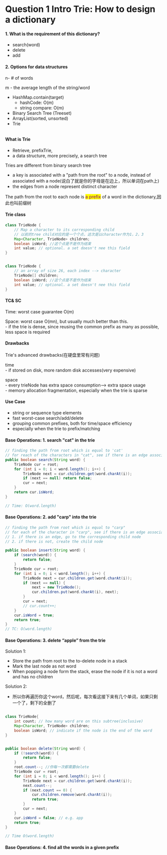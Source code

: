 # Question 1 Intro Trie: How to design a dictionary

#### 1. What is the requirement of this dictionary?

* search(word)
* delete
* add

#### 2. Options for data structures

n- # of words

m - the average length of the string/word

* HashMap.contain(target)
  * hashCode: O(m)
  * string compare: O(m)
* Binary Search Tree (Treeset)
* ArrayList(sorted, unsorted)
* Trie

<figure><img src="../../.gitbook/assets/Screenshot 2024-02-06 at 3.57.51 PM.png" alt=""><figcaption></figcaption></figure>

#### What is Trie

* Retrieve, prefixTrie,
* a data structure, more precisely, a search tree

Tries are different from binary search tree

* a key is associated with a "path from the root" to a node, instead of associated with a node(说白了就是你的字母是在边上，所以单词在path上)
* the edges from a node represent distinct character

The path from the root to each node is <mark style="color:purple;">a prefix</mark> of a word in the dictionary,因此也叫前缀树

#### Trie class

```java
class TrieNode {
    // Map a character to its corresponding child
    // 以前的tree child对应的是一个个点，这次是以character作为1，2，3
    Map<Character, TrieNode> children;
    boolean isWord; //这个点是不是作为结束
    int value; // optional. a set doesn't nee this field
}


class TrieNode {
    // an array of size 26, each index --> character
    TrieNode[] children;
    boolean isWord; //这个点是不是作为结束
    int value; // optional. a set doesn't nee this field
}
```

#### TC& SC

Time: worst case guarantee O(m)

Space: worst case O(mn), but usually much better than this. \
\- if the trie is dense, since reusing the common prefix as many as possible, less space is required

#### Drawbacks

Trie's advanced drawbacks(在硬盘里常有问题)

time\
\- if stored on disk, more random disk accesses(very expensive)

space\
\- every trieNode has extra space consumption--> extra space usage\
\- memory allocation fragmentation, especially when the trie is sparse

#### Use Case

* string or sequence type elements
* fast worst-case search/add/delete
* grouping common prefixes, both for time/space efficiency
* especially when the trie to prefix/matching



#### Base Operations: 1. search "cat" in the trie

```java
// finding the path from root which is equal to 'cat'
// for reach of the characters in "cat", see if there is an edge associated with it for the next level
public boolean search(String word) {
    TrieNode cur = root;
    for (int i = 0; i < word.length(); i++) {
        TrieNode next = cur.children.get(word.charAt(i));
        if (next == null) return false;
        cur = next;
    }
    return cur.isWord;
}

// Time: O(word.length)
```

#### Base Operations: 2. add "carp" into the trie

```java
// finding the path from root which is equal to "carp"
// for each of the character in "carp", see if there is an edge associated with it for the next level
// 1. if there is an edge, go to the corresponding child node
// 2. if there is not, create the child node

public boolean insert(String word) {
    if (search(word)) {
        return false;
    }
    TrieNode cur = root;
    for (int i = 0; i < word.length(); i++) {
        TrieNode next = cur.children.get(word.charAt(i));
        if (next == null) {
            next = new TrieNode();
            cur.children.put(word.charAt(i), next);
        }
        cur = next;
        // cur.count++;
    }
    cur.isWord = true;
    return true;
}
// TC: O(word.length)
```



#### Base Operations: 3. delete “apple” from the trie

Solution 1:&#x20;

* Store the path from root to the to-delete node in a stack
* Mark the last node as not word
* When popping a node form the stack, erase the node if it is not a word and has no children

Solution 2:

* 所以你再遍历你这个word，然后呢，每次看这接下来有几个单词，如果只剩一个了，剩下的全删了

```java

class TrieNode{
    int count; // how many word are on this subtree(inclusive)
    Map<Character, TrieNode> children;
    boolean isWord; // indicate if the node is the end of the word
}


public boolean delete(String word) {
    if (!search(word)) {
        return false;
    }
    root.count--; //你每一次都需要delete
    TrieNode cur = root;
    for (int i = 0; i < word.length(); i++) {
        TrieNode next = cur.children.get(word.charAt(i));
        next.count--;
        if (next.count == 0) {
            cur.children.remove(word.charAt(i));
            return true;
        }
        cur = next;
    }
    cur.isWord = false; // e.g. app
    return true;
}

// Time O(word.length)
```

#### Base Operations: 4. find all the words in a given prefix

